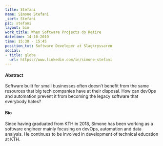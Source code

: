 ```yaml
---
title: Stefani
name: Simone Stefani
_sort: Stefani
pic: stefani
layout: bio
work_title: When Software Projects do Retire
datetime: 14-10-2019
time: 15:30 - 15:45
position_txt: Software Developer at Slagkryssaren
social:
- title: globe
  url: https://www.linkedin.com/in/simone-stefani
---
```


#### Abstract

Software built for small businesses often doesn’t benefit from the same resources that big tech companies have at their disposal. How can devOps and automation prevent it from becoming the legacy software that everybody hates?

#### Bio

Since having graduated from KTH in 2018, Simone has been working as a software engineer mainly focusing on devOps, automation and data analysis. He continues to be involved in development of technical education at KTH.
